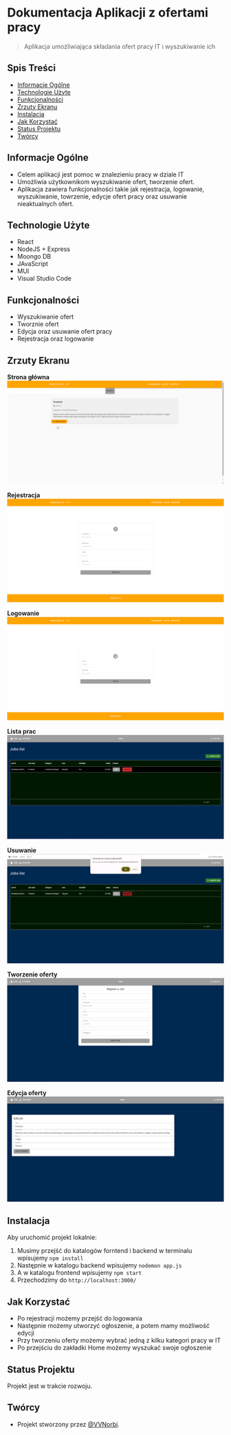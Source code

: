 # Dokumentacja Aplikacji z ofertami pracy
 
> Aplikacja umożliwiająca składania ofert pracy IT i wyszukiwanie ich
 
## Spis Treści
* [Informacje Ogólne](#informacje-ogólne)
* [Technologie Użyte](#technologie-użyte)
* [Funkcjonalności](#funkcjonalności)
* [Zrzuty Ekranu](#zrzuty-ekranu)
* [Instalacja](#instalacja)
* [Jak Korzystać](#jak-korzystać)
* [Status Projektu](#status-projektu)
* [Twórcy](#twórcy)
 
## Informacje Ogólne
- Celem aplikacji jest pomoc w znalezieniu pracy w dziale IT
- Umożliwia użytkownikom wyszukiwanie ofert, tworzenie ofert.
- Aplikacja zawiera funkcjonalności takie jak rejestracja, logowanie, wyszukiwanie, towrzenie, edycje ofert pracy oraz usuwanie nieaktualnych ofert.
 
## Technologie Użyte
- React
- NodeJS + Express
- Moongo DB
- JAvaScript
- MUI
- Visual Studio Code
 
## Funkcjonalności
- Wyszukiwanie ofert
- Tworznie ofert
- Edycja oraz usuwanie ofert pracy
- Rejestracja oraz logowanie
 
## Zrzuty Ekranu

**Strona główna**
![Strona główna](Screenshots/1.PNG)

**Rejestracja**
![Rejestracja](Screenshots/2.PNG)

**Logowanie**
![Logowanie](Screenshots/3.PNG)

**Lista prac**
![Listaprac](Screenshots/4.PNG)

**Usuwanie**
![Usuwanie](Screenshots/5.PNG)

**Tworzenie oferty**
![Tworzenie](Screenshots/6.PNG)

**Edycja oferty**
![Edycja](Screenshots/7.PNG)

 
## Instalacja
Aby uruchomić projekt lokalnie:
1. Musimy przejść do katalogów forntend i backend w terminalu wpisujemy `npm install`
2. Następnie w katalogu backend wpisujemy `nodemon app.js`
3. A w katalogu frontend wpisujemy `npm start`
4. Przechodzimy do `http://localhost:3000/`
 
## Jak Korzystać
- Po rejestracji możemy przejść do logowania
- Następnie możemy utworzyć ogłoszenie, a potem mamy możliwość edycji
- Przy tworzeniu oferty możemy wybrać jedną z kilku kategori pracy w IT
- Po przejściu do zakładki Home możemy wyszukać swoje ogłoszenie
 
## Status Projektu
Projekt jest w trakcie rozwoju.
 
## Twórcy
- Projekt stworzony przez [@VVNorbi](https://github.com/VVNorbi).
